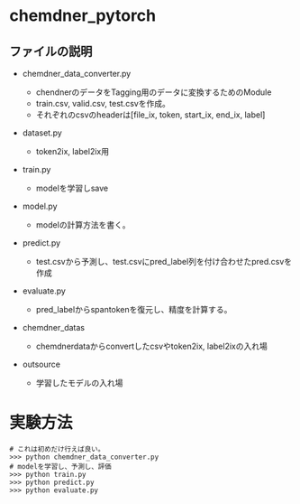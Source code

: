# chemdner_pytorch

## ファイルの説明
* chemdner_data_converter.py
    * chendnerのデータをTagging用のデータに変換するためのModule
    * train.csv, valid.csv, test.csvを作成。
    * それぞれのcsvのheaderは[file_ix, token, start_ix, end_ix, label]
* dataset.py
    * token2ix, label2ix用
* train.py
    * modelを学習しsave
* model.py
    * modelの計算方法を書く。
* predict.py
    * test.csvから予測し、test.csvにpred_label列を付け合わせたpred.csvを作成
* evaluate.py
    * pred_labelからspantokenを復元し、精度を計算する。

* chemdner_datas
    * chemdnerdataからconvertしたcsvやtoken2ix, label2ixの入れ場
* outsource
    * 学習したモデルの入れ場


# 実験方法
```
# これは初めだけ行えば良い。
>>> python chemdner_data_converter.py
# modelを学習し、予測し、評価
>>> python train.py
>>> python predict.py
>>> python evaluate.py
```
